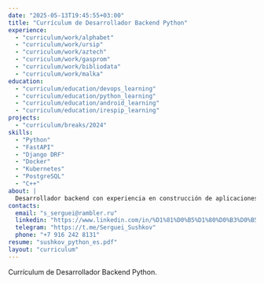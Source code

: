 ```yaml
---
date: "2025-05-13T19:45:55+03:00"
title: "Currículum de Desarrollador Backend Python"
experience:
  - "curriculum/work/alphabet"
  - "curriculum/work/ursip"
  - "curriculum/work/aztech"
  - "curriculum/work/gasprom"
  - "curriculum/work/bibliodata"
  - "curriculum/work/malka"
education:
  - "curriculum/education/devops_learning"
  - "curriculum/education/python_learning"
  - "curriculum/education/android_learning"
  - "curriculum/education/irespip_learning"
projects:
  - "curriculum/breaks/2024"
skills:
  - "Python"
  - "FastAPI"
  - "Django DRF"
  - "Docker"
  - "Kubernetes"
  - "PostgreSQL"
  - "C++"
about: |
  Desarrollador backend con experiencia en construcción de aplicaciones web escalables usando Python (FastAPI, Django DRF, Pytest) y PHP. Especializado en arquitectura de microservicios y código limpio. Adquirí habilidades DevOps (Terraform, Docker, GitHub Actions, Kubernetes) con experiencia en configuración de CI/CD e infraestructura. Apasionado por IoT y proyectos personales incluyendo dispositivos inteligentes con ESP8266. Trabajo remotamente, enfocado en automatización de procesos y desarrollo de infraestructura.
contacts:
  email: "s_serguei@rambler.ru"
  linkedin: "https://www.linkedin.com/in/%D1%81%D0%B5%D1%80%D0%B3%D0%B5%D0%B9-%D1%81%D1%83%D1%88%D0%BA%D0%BE%D0%B2-05682863/"
  telegram: "https://t.me/Serguei_Sushkov"
  phone: "+7 916 242 8131"
resume: "sushkov_python_es.pdf"
layout: "curriculum"
---
```


Currículum de Desarrollador Backend Python.
